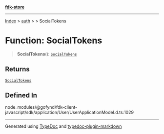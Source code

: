 [**fdk-store**](../../../README.md)
***

[Index](../../../API.md) > [auth](../../README.md) > [<internal>](../README.md) > SocialTokens

# Function: SocialTokens

> **SocialTokens**(): [`SocialTokens`](../type-aliases/type-alias.SocialTokens.md)

## Returns

[`SocialTokens`](../type-aliases/type-alias.SocialTokens.md)

## Defined In

node\_modules/@gofynd/fdk-client-javascript/sdk/application/User/UserApplicationModel.d.ts:1029

***
Generated using [TypeDoc](https://typedoc.org/) and [typedoc-plugin-markdown](https://www.npmjs.com/package/typedoc-plugin-markdown)
